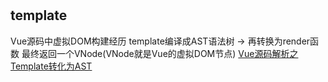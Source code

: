 #

## template
Vue源码中虚拟DOM构建经历 template编译成AST语法树 -> 再转换为render函数 最终返回一个VNode(VNode就是Vue的虚拟DOM节点)
[Vue源码解析之Template转化为AST](https://segmentfault.com/a/1190000011531094)